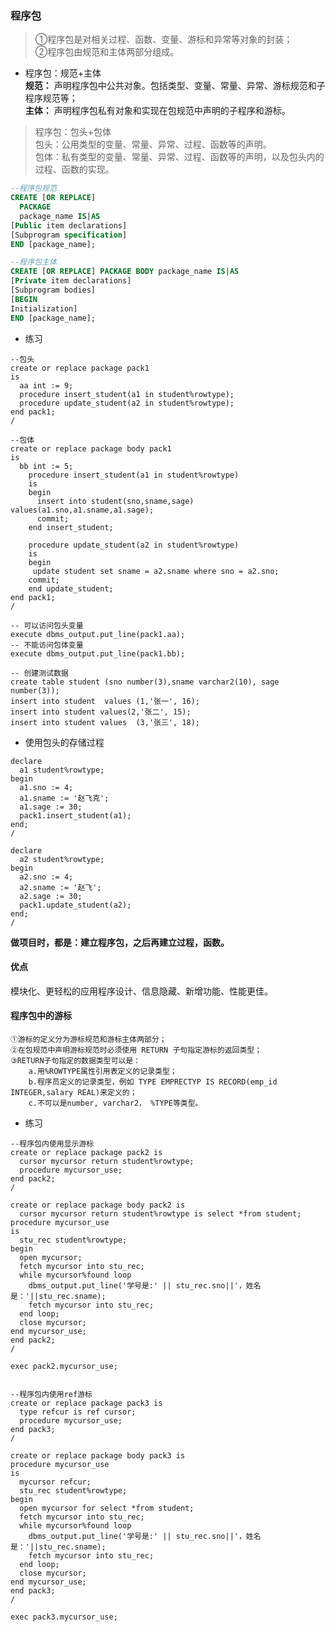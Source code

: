 ### 程序包
>①程序包是对相关过程、函数、变量、游标和异常等对象的封装；  
②程序包由规范和主体两部分组成。

- 程序包：规范+主体  
**规范：** 声明程序包中公共对象。包括类型、变量、常量、异常、游标规范和子程序规范等；  
**主体：** 声明程序包私有对象和实现在包规范中声明的子程序和游标。

>程序包：包头+包体  
包头：公用类型的变量、常量、异常、过程、函数等的声明。  
包体：私有类型的变量、常量、异常、过程、函数等的声明，以及包头内的过程、函数的实现。

```sql  
--程序包规范
CREATE [OR REPLACE]
  PACKAGE 
  package_name IS|AS  
[Public item declarations]  
[Subprogram specification]  
END [package_name];

--程序包主体
CREATE [OR REPLACE] PACKAGE BODY package_name IS|AS  
[Private item declarations]  
[Subprogram bodies]  
[BEGIN
Initialization]  
END [package_name];
```

- 练习
```
--包头
create or replace package pack1
is
  aa int := 9;
  procedure insert_student(a1 in student%rowtype);
  procedure update_student(a2 in student%rowtype);
end pack1;
/

--包体
create or replace package body pack1
is
  bb int := 5;
	procedure insert_student(a1 in student%rowtype)
	is
	begin
	  insert into student(sno,sname,sage) values(a1.sno,a1.sname,a1.sage);
	  commit;
	end insert_student;

	procedure update_student(a2 in student%rowtype)
	is
	begin
	 update student set sname = a2.sname where sno = a2.sno;
	commit;
	end update_student;
end pack1;
/

-- 可以访问包头变量
execute dbms_output.put_line(pack1.aa);
-- 不能访问包体变量
execute dbms_output.put_line(pack1.bb);

-- 创建测试数据
create table student (sno number(3),sname varchar2(10), sage number(3));
insert into student  values (1,'张一', 16);
insert into student values(2,'张二', 15);
insert into student values  (3,'张三', 18);
```

- 使用包头的存储过程
```
declare
  a1 student%rowtype;
begin
  a1.sno := 4;
  a1.sname := '赵飞克';
  a1.sage := 30;
  pack1.insert_student(a1);
end;
/

declare
  a2 student%rowtype;
begin
  a2.sno := 4;
  a2.sname := '赵飞';
  a2.sage := 30;
  pack1.update_student(a2);
end;
/
```
**做项目时，都是：建立程序包，之后再建立过程，函数。**

#### 优点
模块化、更轻松的应用程序设计、信息隐藏、新增功能、性能更佳。

#### 程序包中的游标
>
    ①游标的定义分为游标规范和游标主体两部分；
    ②在包规范中声明游标规范时必须使用 RETURN 子句指定游标的返回类型；
    ③RETURN子句指定的数据类型可以是：
        a.用%ROWTYPE属性引用表定义的记录类型；
        b.程序员定义的记录类型，例如 TYPE EMPRECTYP IS RECORD(emp_id INTEGER,salary REAL)来定义的；
        c.不可以是number, varchar2， %TYPE等类型。 

- 练习
```
--程序包内使用显示游标
create or replace package pack2 is
  cursor mycursor return student%rowtype;
  procedure mycursor_use;
end pack2;
/

create or replace package body pack2 is
  cursor mycursor return student%rowtype is select *from student;
procedure mycursor_use
is 
  stu_rec student%rowtype;
begin
  open mycursor;
  fetch mycursor into stu_rec;
  while mycursor%found loop
    dbms_output.put_line('学号是:' || stu_rec.sno||'，姓名是：'||stu_rec.sname);
    fetch mycursor into stu_rec;
  end loop;
  close mycursor;
end mycursor_use;  
end pack2;
/

exec pack2.mycursor_use;


--程序包内使用ref游标
create or replace package pack3 is
  type refcur is ref cursor;
  procedure mycursor_use;
end pack3;
/

create or replace package body pack3 is
procedure mycursor_use
is 
  mycursor refcur;
  stu_rec student%rowtype;
begin
  open mycursor for select *from student;
  fetch mycursor into stu_rec;
  while mycursor%found loop
    dbms_output.put_line('学号是:' || stu_rec.sno||'，姓名是：'||stu_rec.sname);
    fetch mycursor into stu_rec;
  end loop;
  close mycursor;
end mycursor_use;  
end pack3;
/

exec pack3.mycursor_use;
```
